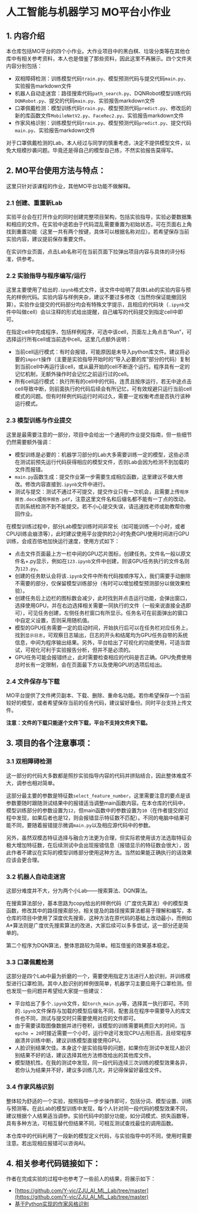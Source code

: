 # 人工智能与机器学习 MO平台小作业
## 1. 内容介绍
本仓库包括MO平台的四个小作业。大作业项目中的黑白棋、垃圾分类等在其他仓库中有相关参考资料，本人也是借鉴了那些资料，因此这里不再展示。四个文件夹内容分别包括：
- 双相障碍检测：训练模型代码`train.py`、模型预测代码与提交代码`main.py`、实验报告markdown文件
- 机器人自动走迷宫：路径搜索代码`path_search.py`、DQNRobot模型训练代码`DQNRobot.py`、提交的代码`main.py`、实验报告markdown文件
- 口罩佩戴检测：模型训练代码`train.py`、模型预测代码`predict.py`、修改后的新的库函数文件`MobileNetV2.py`、`FaceRec2.py`、实验报告markdown文件
- 作家风格识别：训练模型代码`train.py`、模型预测代码`predict.py`、提交代码`main.py`、实验报告markdown文件

对于口罩佩戴检测的Lab，本人经过与同学的慎重考虑，决定不提供模型文件，以免大规模抄袭问题。毕竟还是得自己的模型自己练，不然实验报告莫得写。

## 2. MO平台使用方法与特点：
这里只针对该课程的作业，其他MO平台功能不做解释。
### 2.1 创建、重置新Lab
实验平台会在打开作业的同时创建完整项目架构，包括实验指导，实验必要数据集和相应的文件。在实验中途若由于代码混乱需要重置为初始状态，可在页面右上角找到重置功能（这里一共有两个按键，具体可以根据名称对应）。若希望保存当前实验内容，建议提前保存重要文件。

在实训作业页面，点击Lab名称可在当前页面下拉弹出项目内容与具体的评分标准，供参考。
### 2.2 实验指导与程序编写/运行
这里主要使用了给出的`.ipynb`格式文件，该文件中给明了具体Lab的实验内容与预先的样例代码。实验内容与样例夹杂，建议不要过多修改（当然你保证能撤回另算）。实验作业提交的代码部分均会有特殊文字提示，且相应的代码块（`.ipynb`文件中叫做cell）会以注释的形式给出提醒，自己编写的代码提交到指定cell中即可。

在指定cell中完成程序，包括样例程序，可选中该cell，页面左上角点击“Run”，可选择运行所有cell或当前选中cell。这里几点额外说明：

- 当前cell运行模式：有时会报错，可能原因是未导入python库文件。建议将必要的`import`操作（主要是实验指导开始时的“导入必要的库”部分的代码）复制到当前cell中再运行该cell，或从最开始的cell不断逐个运行。程序具有一定的记忆机制，无额外操作时会记忆之前运行过的cell。
- 所有cell运行模式：执行所有的cell中的代码，连贯且按序运行，若无中途点击cell导致中断，则前面执行的代码后续会有所记忆，可有效规避只运行当前cell模式的问题。但有时样例代码运行时间过久，需要一定权衡考虑是否执行该种运行模式。
### 2.3 模型训练与作业提交
这里是最需要注意的一部分，项目中会给出一个通用的作业提交指南，但一些细节仍然需要额外强调：

- 模型训练是必要的：机器学习部分的Lab大多需要训练一定的模型，这些必须在测试前预先运行代码获得相应的模型文件，否则Lab会因为检测不到加载的文件而报错。
- `main.py`函数生成：提交作业第一步需要生成相应函数，这里建议不做大修改。修改内容直接到`.ipynb`文件中进行。
- 测试与提交：测试不通过不可提交，提交作业只有一次机会，且需要上传`程序报告.docx`或`程序报告.pdf`，注意这里文件名和后缀名都不能有一丁点的改动，否则系统检测不到不能提交。若不小心提交失误，请迅速找老师或助教帮你撤回作业。

在模型训练过程中，部分Lab模型训练时间非常长（如可能训练一个小时，或者CPU训练会崩溃等），此时建议使用平台提供的2小时免费GPU使用时间进行GPU训练，会成百倍地加快运行速度，使用方式如下：

- 点击文件页面最上方一栏中间的GPU芯片图标，创建任务。文件名一般以原文件名+.py显示，例如在`123.ipynb`文件中创建，则该GPU任务执行的文件名则为`123.py`。
- 创建的任务默认会将该`.ipynb`文件中所有代码按顺序写入，我们需要手动删除不需要的部分，仅保留模型训练部分（有时可以增加模型预测部分以做效果检验）。
- 创建任务后上边栏的图标数会减少，此时找到并点击运行功能，会弹出窗口，选择使用GPU，并在右边选择相关需要一同执行的文件（一般来说直接全选即可），可见任务创建，左侧任务栏窗口有所显示。任务名可在前面弹出的窗口中自定义设置，否则采用随机值。
- 模型的GPU任务需要一定的启动时间，开始执行后可以在任务栏对应任务上，找到`显示日志`，可观察日志输出，日志的开头和结尾均为GPU任务自带的系统信息，中间为程序输出结果。另外，平台给出了可视化的功能使用，可适当尝试，可视化可利于实验报告分析，但并不是必须的。
- GPU任务可能会报错终止，此时需要检查相应的代码是否正确。GPU免费使用总时长有一定限制，会在页面最下方以及使用GPU的选项后给出。
### 2.4 文件保存与下载
MO平台提供了文件拷贝副本、下载、删除、重命名功能。若你希望保存一个当前较好的模型，或者希望保存当前的任务代码，建议留好备份。同时平台支持上传文件。

**注意：文件的下载只能逐个文件下载，平台不支持文件夹下载。**

## 3. 项目的各个注意事项：
### 3.1 双相障碍检测
这一部分的代码大多数都是照抄实验指导内容的代码并拼贴结合，因此整体难度不大，调参也相对简单。

这部分最主要的参数是特征数`select_feature_number`，这里需要注意的要点是该参数要随时跟随测试结果中的报错适当调整main函数内容。在本仓库的代码中，模型训练部分的参数设置为`12`，但main函数中的参数设置为`10`（在作者提交的过程中发现，如果后者也是12，则会报错显示特征数不匹配）。不同的电脑中结果可能不同，要随着报错提示微调`main.py`以及相应源代码中的参数。

另外，虽然双模态特征选择与融合方法更为合理，但实际若使用该方法选取特征会极大增加特征数，在后续测试中会出现报错信息（报错显示的特征数会很大），因此作者不建议在实际的模型训练部分使用这种方法。当然如果能正确执行的话效果应该会更合理。
### 3.2 机器人自动走迷宫
这部分难度并不大，分为两个小Lab——搜索算法、DQN算法。

在搜索算法部分，基本思路为copy给出的样例代码（广度优先算法）中的模型类函数，修改其中的路径搜索部分。相关提及的路径搜索算法都易于理解和编写，本仓库的项目中使用了深度优先搜索，这种方法在原代码的基础上改动最小，而例如A*算法则是广度优先搜索算法的改进，大家后续可以多多尝试，这一部分还是简单的。

第二个程序为DQN算法，整体思路较为简单。相互借鉴的效果基本稳定。
### 3.3 口罩佩戴检测
这部分是四个Lab中最为折磨的一个，需要使用指定方法进行人脸识别，并训练模型进行口罩检测。其中人脸识别的样例很简单，机器学习主要应用于口罩检测。但也发现一些问题并希望给大家提一些建议：

- 平台给出了多个`.ipynb`文件，如`torch_main.py`等，选择其一执行即可。不同的`.ipynb`文件保存与加载的模型后缀名不同，配套且在程序中需要导入的库文件也不同，测试与提交时只需要使用对应的文件即可。
- 由于需要读取图像数据并进行卷积，该模型的训练需要耗费巨大的时间，当`epcho = 20`时接近需要一个小时，运行中途可发现CPU占用巨高，且经常程序崩溃并训练中断，建议训练模型直接使用GPU。
- 人脸识别结果欠佳。本身这个是实验指导的问题，如果你在测试中发现人脸识别结果不好的话，建议选择其他方法修改给出的其他库文件。
- 模型随机性。在我的测试中发现，同一段代码连续三次训练的模型效果各异，若你认为结果并不好，建议多训练几次，并记得保留好最佳文件。
### 3.4 作家风格识别
整体较为舒适的一个实验，按照指导一步步操作即可，包括分词、模型设置、训练与预测等。在此Lab的模型训练中发现，每个人针对同一段代码的模型效果不同，建议根据个人结果适当调参。实验代码中的部分功能，如分词模式、损失函数等，具有多种方法，可相互替代但结果不同，可相互测试查找最佳的调用函数。

本仓库中的代码利用了一段新的模型定义代码，与实验指导中的不同，使用时需要注意。若出现相应报错可以咨询AI。

## 4. 相关参考代码链接如下：
作者在完成实验的过程中也参考了一些前人的结果，将展示如下：

- [https://github.com/Y-vic/ZJU_AI_ML_Lab/tree/master](https://github.com/Y-vic/ZJU_AI_ML_Lab/tree/master)
- [基于Python实现的作家风格识别](https://blog.csdn.net/newlw/article/details/124949923)

